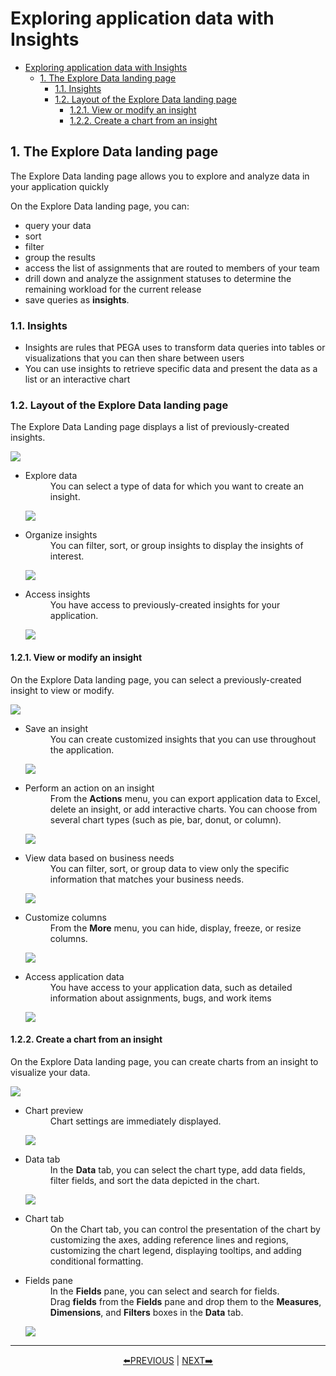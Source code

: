 # Exploring application data with Insights

- [Exploring application data with Insights](#exploring-application-data-with-insights)
    - [1. The Explore Data landing page](#1-the-explore-data-landing-page)
        - [1.1. Insights](#11-insights)
        - [1.2. Layout of the Explore Data landing page](#12-layout-of-the-explore-data-landing-page)
            - [1.2.1. View or modify an insight](#121-view-or-modify-an-insight)
            - [1.2.2. Create a chart from an insight](#122-create-a-chart-from-an-insight)

## 1. The Explore Data landing page

The Explore Data landing page allows you to explore and analyze data in your application quickly

On the Explore Data landing page, you can:

- query your data
- sort
- filter
- group the results
- access the list of assignments that are routed to members of your team
- drill down and analyze the assignment statuses to determine the remaining workload for the current release
- save queries as **insights**.

### 1.1. Insights

- Insights are rules that PEGA uses to transform data queries into tables or visualizations that you can then share between users
- You can use insights to retrieve specific data and present the data as a list or an interactive chart

### 1.2. Layout of the Explore Data landing page

The Explore Data Landing page displays a list of previously-created insights.

![](../resources/insights.webp)

- <dl><dt>Explore data</dt>
    <dd>You can select a type of data for which you want to create an insight.</dd></dl>

    ![](../resources/insights-explore-data.png)

- <dl><dt>Organize insights</dt>
    <dd>You can filter, sort, or group insights to display the insights of interest.</dd></dl>

    ![](../resources/insights-organize-data.png)

- <dl><dt>Access insights</dt>
    <dd>You have access to previously-created insights for your application.</dd></dl>

    ![](../resources/insights-access-insights.png)

#### 1.2.1. View or modify an insight

On the Explore Data landing page, you can select a previously-created insight to view or modify.

![](../resources/insights-modify.png)

- <dl><dt>Save an insight</dt>
    <dd>You can create customized insights that you can use throughout the application.</dd></dl>

    ![](../resources/modify-insights-save.png)

- <dl><dt>Perform an action on an insight</dt>
    <dd>From the <strong>Actions</strong> menu, you can export application data to Excel, delete an insight, or add interactive charts. You can choose from several chart types (such as pie, bar, donut, or column).</dd></dl>

    ![](../resources/modify-insights-action.png)

- <dl><dt>View data based on business needs</dt>
    <dd>You can filter, sort, or group data to view only the specific information that matches your business needs.</dd></dl>

    ![](../resources/modify-insights-organize.png)

- <dl><dt>Customize columns</dt>
    <dd>From the <strong>More</strong> menu, you can hide, display, freeze, or resize columns.</dd></dl>

    ![](../resources/modify-insights-more.png)

- <dl><dt>Access application data</dt>
    <dd>You have access to your application data, such as detailed information about assignments, bugs, and work items</dd></dl>

    ![](../resources/modify-insights-data.png)

#### 1.2.2. Create a chart from an insight

On the Explore Data landing page, you can create charts from an insight to visualize your data.

![](../resources/insights-create-chart.png)

- <dl><dt>Chart preview</dt>
    <dd>Chart settings are immediately displayed.</dd></dl>

    ![](../resources/insights-chart-preview.png)

- <dl><dt>Data tab</dt>
    <dd>In the <strong>Data</strong> tab, you can select the chart type, add data fields, filter fields, and sort the data depicted in the chart.</dd></dl>

    ![](../resources/insights-chart-data.png)

- <dl><dt>Chart tab</dt>
    <dd>On the <storng>Chart</strong> tab, you can control the presentation of the chart by customizing the axes, adding reference lines and regions, customizing the chart legend, displaying tooltips, and adding conditional formatting.</dd></dl>

    <!-- TODO: Chart tab ss -->

- <dl><dt>Fields pane</dt>
    <dd>In the <strong>Fields</strong> pane, you can select and search for fields.</dd>
    <dd>Drag <strong>fields</strong> from the <strong>Fields</strong> pane and drop them to the <strong>Measures</strong>, <strong>Dimensions</strong>, and <strong>Filters</strong> boxes in the <strong>Data</strong> tab.</dd></dl>

    ![](../resources/insights-chart-field.png)

---
<p align=center>
    <a href="[2.10] Validating data against business logic.md">⬅️PREVIOUS</a>
    |
    <a href="[2.12] Gaining insight into business efficiency.md"> NEXT➡️</a>
</p>
